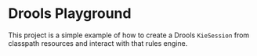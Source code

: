 # Drools Playground

This project is a simple example of how to create a Drools `KieSession` from classpath resources and interact with that rules engine. 
